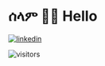 # ሰላም 👋🏾 Hello

[![linkedin](https://img.shields.io/badge/linkedin-linkedin-blue&logo=LinkedIn)](https://www.linkedin.com/in/yonas-g/)

![visitors](https://visitor-badge.glitch.me/badge?page_id=page.id&left_color=green&right_color=red)
